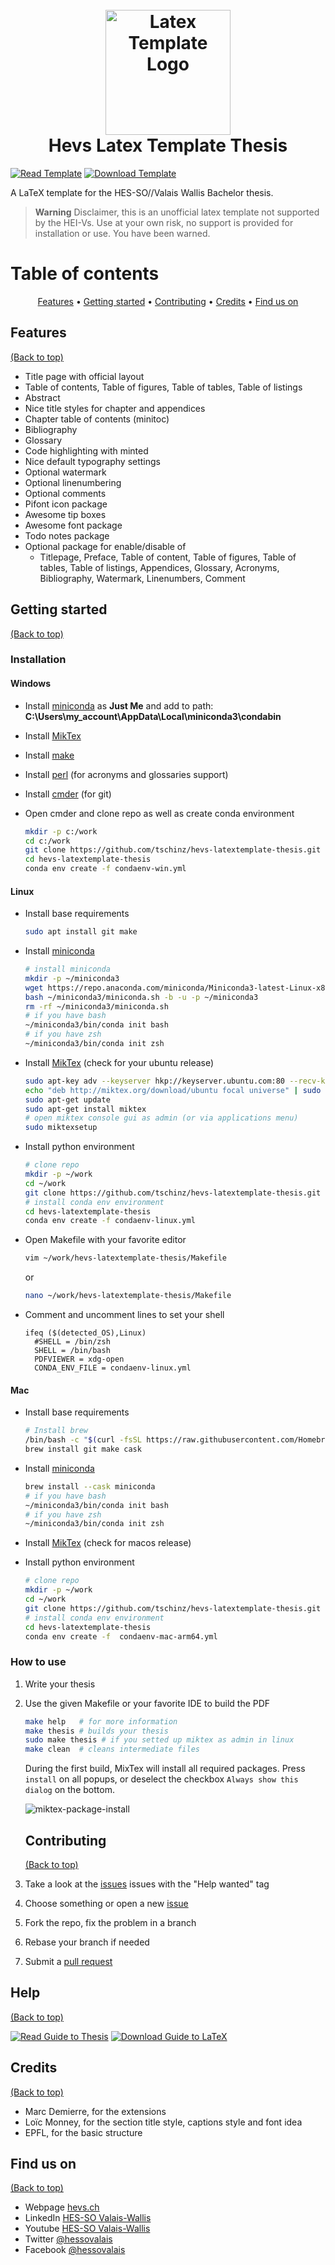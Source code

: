 <h1 align="center">
  <br>
  <img src="./04-resources/logos/logo.svg" alt="Latex Template Logo" width="200" height="200">
  <br>
  Hevs Latex Template Thesis
  <br>
</h1>

[![Read Template](https://img.shields.io/badge/Read-Template-blue)](https://github.com/tschinz/hevs-latextemplate-thesis/blob/master/thesis.pdf) [![Download Template](https://img.shields.io/badge/Download-Template-brightgreen)](https://github.com/tschinz/hevs-latextemplate-thesis/raw/master/thesis.pdf)

A LaTeX template for the HES-SO//Valais Wallis Bachelor thesis.

> **Warning**
> Disclaimer, this is an unofficial latex template not supported by the HEI-Vs. Use at your own risk, no support is provided for installation or use. You have been warned.

# Table of contents

<p align="center">
  <a href="#features">Features</a> •
  <a href="#getting-started">Getting started</a> •
  <a href="#contributing">Contributing</a> •
  <a href="#credits">Credits</a> •
  <a href="#find-us-on">Find us on</a>
</p>

## Features

[(Back to top)](#table-of-contents)

* Title page with official layout
* Table of contents, Table of figures, Table of tables, Table of listings
* Abstract
* Nice title styles for chapter and appendices
* Chapter table of contents (minitoc)
* Bibliography
* Glossary
* Code highlighting with minted
* Nice default typography settings
* Optional watermark
* Optional linenumbering
* Optional comments
* Pifont icon package
* Awesome tip boxes
* Awesome font package
* Todo notes package
* Optional package for enable/disable of
   * Titlepage, Preface, Table of content, Table of figures, Table of tables, Table of listings, Appendices, Glossary, Acronyms, Bibliography, Watermark, Linenumbers, Comment

## Getting started

[(Back to top)](#table-of-contents)

### Installation

#### Windows

* Install [miniconda](https://repo.anaconda.com/miniconda/Miniconda3-latest-Windows-x86_64.exe) as **Just Me** and add to path: **C:\Users\my_account\AppData\Local\miniconda3\condabin**

* Install [MikTex](https://miktex.org/download)

* Install [make](http://gnuwin32.sourceforge.net/packages/make.htm)

* Install [perl](https://strawberryperl.com/releases.html) (for acronyms and glossaries support)

* Install [cmder](https://github.com/cmderdev/cmder/releases/latest) (for git)

* Open cmder and clone repo as well as create conda environment
  
  ```bash
  mkdir -p c:/work
  cd c:/work
  git clone https://github.com/tschinz/hevs-latextemplate-thesis.git
  cd hevs-latextemplate-thesis
  conda env create -f condaenv-win.yml
  ```

#### Linux

* Install base requirements
  
  ```bash
  sudo apt install git make
  ```

* Install [miniconda](https://docs.conda.io/en/latest/miniconda.html)
  
  ```bash
  # install miniconda
  mkdir -p ~/miniconda3
  wget https://repo.anaconda.com/miniconda/Miniconda3-latest-Linux-x86_64.sh -O ~/miniconda3/miniconda.sh
  bash ~/miniconda3/miniconda.sh -b -u -p ~/miniconda3
  rm -rf ~/miniconda3/miniconda.sh
  # if you have bash
  ~/miniconda3/bin/conda init bash
  # if you have zsh
  ~/miniconda3/bin/conda init zsh
  ```

* Install [MikTex](https://miktex.org/download) (check for your ubuntu release)
  
  ```bash
  sudo apt-key adv --keyserver hkp://keyserver.ubuntu.com:80 --recv-keys D6BC243565B2087BC3F897C9277A7293F59E4889
  echo "deb http://miktex.org/download/ubuntu focal universe" | sudo tee /etc/apt/sources.list.d/miktex.list
  sudo apt-get update
  sudo apt-get install miktex
  # open miktex console gui as admin (or via applications menu)
  sudo miktexsetup 
  ```

* Install python environment
  
  ```bash
  # clone repo
  mkdir -p ~/work
  cd ~/work
  git clone https://github.com/tschinz/hevs-latextemplate-thesis.git
  # install conda env environment
  cd hevs-latextemplate-thesis
  conda env create -f condaenv-linux.yml
  ```

* Open Makefile with your favorite editor
  
  ```bash
  vim ~/work/hevs-latextemplate-thesis/Makefile
  ```
  
  or
  
  ```bash
  nano ~/work/hevs-latextemplate-thesis/Makefile
  ```

* Comment and uncomment lines to set your shell
  
  ```
  ifeq ($(detected_OS),Linux)
    #SHELL = /bin/zsh
    SHELL = /bin/bash
    PDFVIEWER = xdg-open
    CONDA_ENV_FILE = condaenv-linux.yml
  ```

#### Mac

* Install base requirements
  
  ```bash
  # Install brew
  /bin/bash -c "$(curl -fsSL https://raw.githubusercontent.com/Homebrew/install/HEAD/install.sh)"
  brew install git make cask
  ```

* Install [miniconda](https://docs.conda.io/en/latest/miniconda.html)
  
  ```bash
  brew install --cask miniconda
  # if you have bash
  ~/miniconda3/bin/conda init bash
  # if you have zsh
  ~/miniconda3/bin/conda init zsh
  ```

* Install [MikTex](https://miktex.org/download) (check for macos release)

* Install python environment
  
  ```bash
  # clone repo
  mkdir -p ~/work
  cd ~/work
  git clone https://github.com/tschinz/hevs-latextemplate-thesis.git
  # install conda env environment
  cd hevs-latextemplate-thesis
  conda env create -f  condaenv-mac-arm64.yml
  ```

### How to use

1. Write your thesis

2. Use the given Makefile or your favorite IDE to build the PDF
   
   ```bash
   make help   # for more information
   make thesis # builds your thesis
   sudo make thesis # if you setted up miktex as admin in linux
   make clean  # cleans intermediate files
   ```
   
   During the first build, MixTex will install all required packages. Press ``install`` on all popups, or deselect the checkbox ``Always show this dialog`` on the bottom.
   
   ![miktex-package-install](04-resources/miktex-package-install.png)
   
   ## Contributing
   
   [(Back to top)](#table-of-contents)

3. Take a look at the [issues](https://github.com/tschinz/hevs-latextemplate-thesis/issues) issues with the "Help wanted" tag

4. Choose something or open a new [issue](https://github.com/tschinz/hevs-latextemplate-thesis/issues)

5. Fork the repo, fix the problem in a branch

6. Rebase your branch if needed

7. Submit a [pull request](https://github.com/tschinz/hevs-latextemplate-thesis/pulls)

## Help

[(Back to top)](#table-of-contents)

[![Read Guide to Thesis](https://img.shields.io/badge/Read-Guide_to_Thesis-blue)](https://github.com/tschinz/hevs-latextemplate-thesis/blob/master/guide-to-thesis.pdf) [![Download Guide to LaTeX](https://img.shields.io/badge/Download-Guide_to_Thesis-brightgreen)](https://github.com/tschinz/hevs-latextemplate-thesis/raw/master/guide-to-thesis.pdf)

## Credits

[(Back to top)](#table-of-contents)

* Marc Demierre, for the extensions
* Loïc Monney, for the section title style, captions style and font idea
* EPFL, for the basic structure

## Find us on

[(Back to top)](#table-of-contents)

* Webpage [hevs.ch](https://www.hevs.ch)
* LinkedIn [HES-SO Valais-Wallis](https://www.linkedin.com/groups/104343/)
* Youtube [HES-SO Valais-Wallis](https://www.youtube.com/user/HESSOVS/)
* Twitter [@hessovalais](https://twitter.com/hessovalais)
* Facebook [@hessovalais](https://www.facebook.com/hessovalais)
